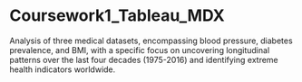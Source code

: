 # Coursework1_Tableau_MDX
Analysis of three medical datasets, encompassing blood pressure, diabetes prevalence, and BMI, with a specific focus on uncovering longitudinal patterns over the last four decades (1975-2016) and identifying extreme health indicators worldwide. 
